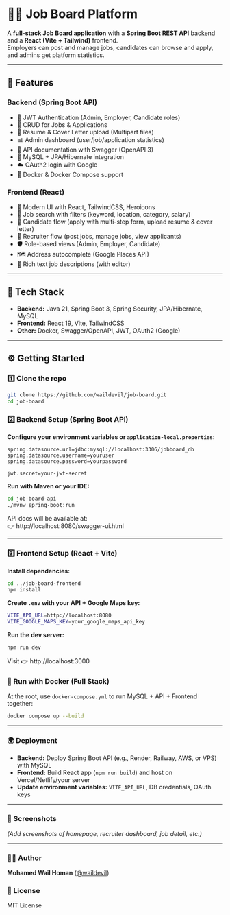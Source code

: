 # 🧑‍💼 Job Board Platform

A **full-stack Job Board application** with a **Spring Boot REST API** backend and a **React (Vite + Tailwind)** frontend.  
Employers can post and manage jobs, candidates can browse and apply, and admins get platform statistics.

---

## 🚀 Features

### Backend (Spring Boot API)
- 🔐 JWT Authentication (Admin, Employer, Candidate roles)
- 📄 CRUD for Jobs & Applications
- 📎 Resume & Cover Letter upload (Multipart files)
- 📊 Admin dashboard (user/job/application statistics)
- 🧭 API documentation with Swagger (OpenAPI 3)
- 🐬 MySQL + JPA/Hibernate integration
- ☁️ OAuth2 login with Google
- 🐳 Docker & Docker Compose support

### Frontend (React)
- 🎨 Modern UI with React, TailwindCSS, Heroicons
- 🔎 Job search with filters (keyword, location, category, salary)
- 👤 Candidate flow (apply with multi-step form, upload resume & cover letter)
- 🏢 Recruiter flow (post jobs, manage jobs, view applicants)
- 🛡️ Role-based views (Admin, Employer, Candidate)
- 🗺️ Address autocomplete (Google Places API)
- 📄 Rich text job descriptions (with editor)

---

## 🧰 Tech Stack

- **Backend:** Java 21, Spring Boot 3, Spring Security, JPA/Hibernate, MySQL  
- **Frontend:** React 19, Vite, TailwindCSS  
- **Other:** Docker, Swagger/OpenAPI, JWT, OAuth2 (Google)

---

## ⚙️ Getting Started

### 1️⃣ Clone the repo
```bash
git clone https://github.com/waildevil/job-board.git
cd job-board
```

### 2️⃣ Backend Setup (Spring Boot API)

**Configure your environment variables or `application-local.properties`:**
```properties
spring.datasource.url=jdbc:mysql://localhost:3306/jobboard_db
spring.datasource.username=youruser
spring.datasource.password=yourpassword

jwt.secret=your-jwt-secret
```

**Run with Maven or your IDE:**
```bash
cd job-board-api
./mvnw spring-boot:run
```

API docs will be available at:  
👉 http://localhost:8080/swagger-ui.html

---

### 3️⃣ Frontend Setup (React + Vite)

**Install dependencies:**
```bash
cd ../job-board-frontend
npm install
```

**Create `.env` with your API + Google Maps key:**
```bash
VITE_API_URL=http://localhost:8080
VITE_GOOGLE_MAPS_KEY=your_google_maps_api_key
```

**Run the dev server:**
```bash
npm run dev
```

Visit 👉 http://localhost:3000


### 🐳 Run with Docker (Full Stack)

At the root, use `docker-compose.yml` to run MySQL + API + Frontend together:

```bash
docker compose up --build
```

---

### 🌍 Deployment

- **Backend:** Deploy Spring Boot API (e.g., Render, Railway, AWS, or VPS) with MySQL  
- **Frontend:** Build React app (`npm run build`) and host on Vercel/Netlify/your server  
- **Update environment variables:** `VITE_API_URL`, DB credentials, OAuth keys  

---

### 📸 Screenshots

*(Add screenshots of homepage, recruiter dashboard, job detail, etc.)*

---

### 👨‍💻 Author

**Mohamed Wail Homan** ([@waildevil](https://github.com/waildevil))


### 📜 License

MIT License

